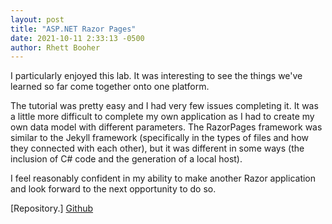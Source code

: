 ```yaml
---
layout: post
title: "ASP.NET Razor Pages"
date: 2021-10-11 2:33:13 -0500
author: Rhett Booher
---
```

I particularly enjoyed this lab. It was interesting to see the things we've learned so far come together onto one platform.

The tutorial was pretty easy and I had very few issues completing it. It was a little more difficult to complete my own application as I had to create my own data model with different parameters. The RazorPages framework was similar to the Jekyll framework (specifically in the types of files and how they connected with each other), but it was different in some ways (the inclusion of C# code and the generation of a local host).

I feel reasonably confident in my ability to make another Razor application and look forward to the next opportunity to do so.

[Repository.] [Github]

[GitHub]: https://github.com/RBooher13/csci340lab7
